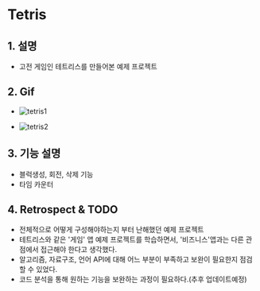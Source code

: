 # Tetris

## 1. __설명__

- 고전 게임인 테트리스를 만들어본 예제 프로젝트

## 2. __Gif__

- ![tetris1](https://user-images.githubusercontent.com/31605792/36948295-fa1b6d52-201b-11e8-892e-cacd8879c534.gif)

- ![tetris2](https://user-images.githubusercontent.com/31605792/36948296-fd468dea-201b-11e8-91a7-939e6a3b9dcd.gif)

## 3. __기능 설명__

- 블럭생성, 회전, 삭제 기능
- 타임 카운터

## 4. __Retrospect & TODO__

- 전체적으로 어떻게 구성해야하는지 부터 난해했던 예제 프로젝트
- 테트리스와 같은 '게임' 앱 예제 프로젝트를 학습하면서, '비즈니스'앱과는 다른 관점에서 접근해야 한다고 생각했다.
- 알고리즘, 자료구조, 언어 API에 대해 어느 부분이 부족하고 보완이 필요한지 점검할 수 있었다. 
- 코드 분석을 통해 원하는 기능을 보완하는 과정이 필요하다.(추후 업데이트예정)



